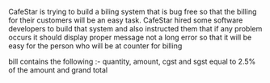 CafeStar is trying to build a biling system that is bug free so that the billing for their customers will be an easy task.
CafeStar hired some software developers to build that system and also instructed them that if any problem occurs it should display proper message 
not a long error so that it will be easy for the person who will be at counter for billing

bill contains the following :-
quantity, amount, cgst and sgst equal to 2.5% of the amount and grand total